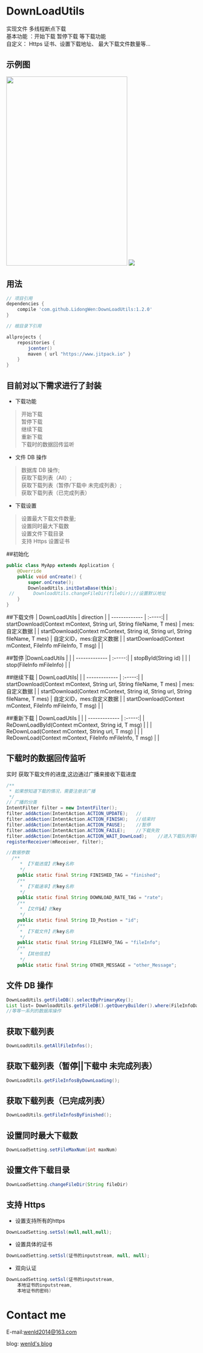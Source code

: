 # DownLoadUtils
 实现文件 多线程断点下载<br/>
 基本功能 ：开始下载 暂停下载 等下载功能<br/>
 自定义： Https 证书、设置下载地址、 最大下载文件数量等...

## 示例图
<img width="320" height="500" src="https://github.com/LidongWen/DownLoadUtils/blob/master/img/GIF.gif"></img> ![](img/download.png)


## 用法
```groovy
// 项目引用
dependencies {
    compile 'com.github.LidongWen:DownLoadUtils:1.2.0'
}

// 根目录下引用

allprojects {
    repositories {
        jcenter()
        maven { url "https://www.jitpack.io" }
    }
}
```
## 目前对以下需求进行了封装
* 下载功能
> 开始下载<br/>
 暂停下载<br/>
 继续下载<br/>
 重新下载<br/>
 下载时的数据回传监听

* 文件 DB 操作
 > 数据库 DB 操作;<br/>
  获取下载列表（All）;<br/>
  获取下载列表（暂停/下载中 未完成列表）;<br/>
  获取下载列表（已完成列表）


* 下载设置
 > 设置最大下载文件数量;<br/>
 > 设置同时最大下载数<br/>
 > 设置文件下载目录<br/>
 > 支持 Https 设置证书

##初始化
```java
public class MyApp extends Application {
    @Override
    public void onCreate() {
        super.onCreate();
        DownloadUtils.initDataBase(this);
 //       DownloadUtils.changeFileDir(fileDir);//设置默认地址
    }
}
```
##下载文件
| DownLoadUtils          | direction  |
| ------------- | :-----:|
| startDownload(Context mContext, String url, String fileName, T mes) | mes:自定义数据 |
| startDownload(Context mContext, String id, String url, String fileName, T mes) | 自定义ID，mes:自定义数据 |
| startDownload(Context mContext, FileInfo mFileInfo, T msg)    |  |

##暂停
|DownLoadUtils | |
| ------------- | :-----:|
| stopById(String id)  |  |
| stop(FileInfo mFileInfo) |  |

##继续下载
| DownLoadUtils| |
| ------------- | :-----:|
| startDownload(Context mContext, String url, String fileName, T mes) | mes:自定义数据 |
| startDownload(Context mContext, String id, String url, String fileName, T mes) | 自定义ID，mes:自定义数据 |
| startDownload(Context mContext, FileInfo mFileInfo, T msg)    |  |

##重新下载
| DownLoadUtils | |
| ------------- | :-----:|
| ReDownLoadById(Context mContext, String id, T msg) |  |
| ReDownLoad(Context mContext, String url, T msg) |  |
| ReDownLoad(Context mContext, FileInfo mFileInfo, T msg)  | |

## 下载时的数据回传监听
实时 获取下载文件的进度,这边通过广播来接收下载进度
```java
/**
 * 如果想知道下载的情况，需要注册该广播
 */
// 广播的分类
IntentFilter filter = new IntentFilter();
filter.addAction(IntentAction.ACTION_UPDATE);   //
filter.addAction(IntentAction.ACTION_FINISH);   //结束时
filter.addAction(IntentAction.ACTION_PAUSE);    //暂停
filter.addAction(IntentAction.ACTION_FAILE);    //下载失败
filter.addAction(IntentAction.ACTION_WAIT_DownLoad);    //进入下载队列等待下载
registerReceiver(mReceiver, filter);

//数据参数
  /**
     * 【下载进度】的key名称
     */
    public static final String FINISHED_TAG = "finished";
    /**
     * 【下载速率】的key名称
     */
    public static final String DOWNLOAD_RATE_TAG = "rate";
    /**
     * 【文件id】的key
     */
    public static final String ID_Postion = "id";
    /**
     * 【下载文件】的key名称
     */
    public static final String FILEINFO_TAG = "fileInfo";
    /**
     * 【其他信息】
     */
    public static final String OTHER_MESSAGE = "other_Message";

```

## 文件 DB 操作
```java
DownLoadUtils.getFileDB().selectByPrimaryKey();
List list= DownloadUtils.getFileDB().getQueryBuilder().where(FileInfoDao.Properties.Id.eq(threeModel.getId())).list();
//等等一系列的数据库操作
```
## 获取下载列表
```java
DownLoadUtils.getAllFileInfos();
```

## 获取下载列表（暂停||下载中 未完成列表）
```java
DownLoadUtils.getFileInfosByDownLoading();
```
## 获取下载列表（已完成列表）
```java
DownLoadUtils.getFileInfosByFinished();
```

## 设置同时最大下载数
```java
DownLoadSetting.setFileMaxNum(int maxNum)
```
## 设置文件下载目录
```java
DownLoadSetting.changeFileDir(String fileDir)
```

## 支持 Https
* 设置支持所有的https
```java
DownLoadSetting.setSsl(null,null,null);
```
* 设置具体的证书
```java
DownLoadSetting.setSsl(证书的inputstream, null, null);
```
* 双向认证
```java
DownLoadSetting.setSsl(证书的inputstream,
    本地证书的inputstream,
    本地证书的密码)
```

# Contact me
E-mail:wenld2014@163.com

blog: [wenld's blog](http://blog.csdn.net/sinat_15877283)
